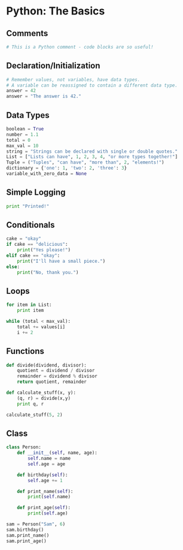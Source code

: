 # Python: The Basics

## Comments

~~~python
# This is a Python comment - code blocks are so useful!
~~~

## Declaration/Initialization

~~~python
# Remember values, not variables, have data types.
# A variable can be reassigned to contain a different data type.
answer = 42
answer = "The answer is 42."
~~~

## Data Types

~~~python
boolean = True
number = 1.1
total = 0
max_val = 10
string = "Strings can be declared with single or double quotes."
List = ["Lists can have", 1, 2, 3, 4, "or more types together!"]
Tuple = ("Tuples", "can have", "more than", 2, "elements!")
dictionary = {'one': 1, 'two': 2, 'three': 3}
variable_with_zero_data = None
~~~

## Simple Logging

~~~python
print "Printed!"
~~~

## Conditionals

~~~python
cake = "okay"
if cake == "delicious":
    print("Yes please!")
elif cake == "okay":
    print("I'll have a small piece.")
else:
    print("No, thank you.")
~~~

## Loops

~~~python
for item in List:
    print item

while (total < max_val):
    total += values[i]
    i += 2
~~~

## Functions

~~~python
def divide(dividend, divisor):
    quotient = dividend / divisor
    remainder = dividend % divisor
    return quotient, remainder

def calculate_stuff(x, y):
    (q, r) = divide(x,y)
    print q, r

calculate_stuff(5, 2)
~~~

## Class

~~~python
class Person:
    def __init__(self, name, age):
        self.name = name
        self.age = age 

    def birthday(self):
        self.age += 1

    def print_name(self):
        print(self.name)

    def print_age(self):
        print(self.age)  

sam = Person("Sam", 6)
sam.birthday()
sam.print_name()
sam.print_age()
~~~

